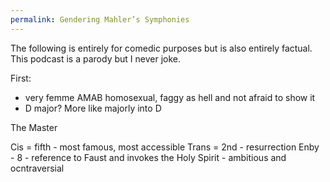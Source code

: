 ```yaml
---
permalink: Gendering Mahler’s Symphonies
---
```

The following is entirely for comedic purposes but is also entirely factual. This podcast is a parody but I never joke. 

First:
- very femme AMAB homosexual, faggy as hell and not afraid to show it 
- D major? More like majorly into D 

The Master

Cis = fifth - most famous, most accessible 
Trans = 2nd - resurrection 
Enby - 8 - reference to Faust and invokes the Holy Spirit - ambitious and ocntraversial